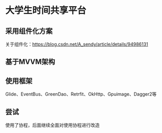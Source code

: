 # 大学生时间共享平台

## 采用组件化方案

关于组件化：https://blog.csdn.net/A_sendy/article/details/94986131

## 基于MVVM架构

## 使用框架

Glide、EventBus、GreenDao、Retrfit、OkHttp、Gpuimage、Dagger2等

## 尝试
使用了协程，后面继续全面对使用协程进行改造
